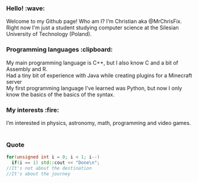 <h3> Hello! :wave: </h3>
Welcome to my Github page! Who am I? I’m Christian aka @MrChrisFix. Right now I'm just a student studying computer science at the Silesian University of Technology (Poland). <br>

<h3>Programming languages :clipboard:</h3>
My main programming language is C++, but I also know C and a bit of Assembly and R.<br>
Had a tiny bit of experience with Java while creating plugins for a Minecraft server <br>
My first programming language I've learned was Python, but now I only know the basics of the basics of the syntax.

<h3> My interests :fire:</h3>
I’m interested in physics, astronomy, math, programming and video games. <br>
<br>
<h3>Quote</h3>

```cpp
for(unsigned int i = 0; i < 1; i--)
  if(i == 1) std::cout << "Done\n";
//It's not about the destination  
//It's about the journey
```

<!---
MrChrisFix/MrChrisFix is a ✨ special ✨ repository because its `README.md` (this file) appears on your GitHub profile.
You can click the Preview link to take a look at your changes.
--->
